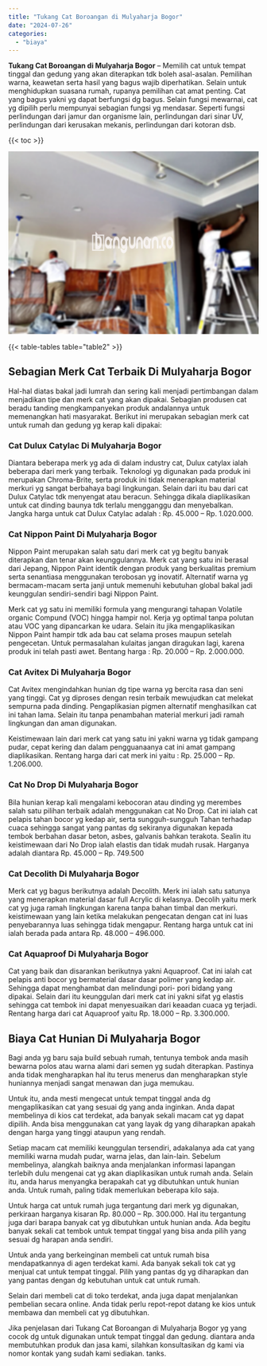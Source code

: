 ```yaml
---
title: "Tukang Cat Boroangan di Mulyaharja Bogor"
date: "2024-07-26"
categories: 
  - "biaya"
---
```


**Tukang Cat Boroangan di Mulyaharja Bogor** – Memilih cat untuk tempat tinggal dan gedung yang akan diterapkan tdk boleh asal-asalan. Pemilihan warna, keawetan serta hasil yang bagus wajib diperhatikan. Selain untuk menghidupkan suasana rumah, rupanya pemilihan cat amat penting. Cat yang bagus yakni yg dapat berfungsi dg bagus. Selain fungsi mewarnai, cat yg dipilih perlu mempunyai sebagian fungsi yg mendasar. Seperti fungsi perlindungan dari jamur dan organisme lain, perlindungan dari sinar UV, perlindungan dari kerusakan mekanis, perlindungan dari kotoran dsb.

{{< toc >}}

![Tukang Cat Boroangan di Mulyaharja Bogor](/images/jasa-cat-murah27.png)

{{< table-tables table="table2" >}}

## Sebagian Merk Cat Terbaik Di Mulyaharja Bogor

Hal-hal diatas bakal jadi lumrah dan sering kali menjadi pertimbangan dalam menjadikan tipe dan merk cat yang akan dipakai. Sebagian produsen cat beradu tanding mengkampanyekan produk andalannya untuk memenangkan hati masyarakat. Berikut ini merupakan sebagian merk cat untuk rumah dan gedung yg kerap kali dipakai:

### Cat Dulux Catylac Di Mulyaharja Bogor

Diantara beberapa merk yg ada di dalam industry cat, Dulux catylax ialah beberapa dari merk yang terbaik. Teknologi yg digunakan pada produk ini merupakan Chroma-Brite, serta produk ini tidak menerapkan material merkuri yg sangat berbahaya bagi lingkungan. Selain dari itu bau dari cat Dulux Catylac tdk menyengat atau beracun. Sehingga dikala diaplikasikan untuk cat dinding baunya tdk terlalu mengganggu dan menyebalkan. Jangka harga untuk cat Dulux Catylac adalah : Rp. 45.000 – Rp. 1.020.000.

### Cat Nippon Paint Di Mulyaharja Bogor

Nippon Paint merupakan salah satu dari merk cat yg begitu banyak diterapkan dan tenar akan keunggulannya. Merk cat yang satu ini berasal dari Jepang, Nippon Paint identik dengan produk yang berkualitas premium serta senantiasa menggunakan terobosan yg inovatif. Alternatif warna yg bermacam-macam serta janji untuk memenuhi kebutuhan global bakal jadi keunggulan sendiri-sendiri bagi Nippon Paint.

Merk cat yg satu ini memiliki formula yang mengurangi tahapan Volatile organic Compund (VOC) hingga hampir nol. Kerja yg optimal tanpa polutan atau VOC yang dipancarkan ke udara. Selain itu jika mengaplikasikan Nippon Paint hampir tdk ada bau cat selama proses maupun setelah pengecetan. Untuk permasalahan kulaitas jangan diragukan lagi, karena produk ini telah pasti awet. Bentang harga : Rp. 20.000 – Rp. 2.000.000.

### Cat Avitex Di Mulyaharja Bogor

Cat Avitex mengindahkan hunian dg tipe warna yg bercita rasa dan seni yang tinggi. Cat yg diproses dengan resin terbaik mewujudkan cat melekat sempurna pada dinding. Pengaplikasian pigmen alternatif menghasilkan cat ini tahan lama. Selain itu tanpa penambahan material merkuri jadi ramah lingkungan dan aman digunakan.

Keistimewaan lain dari merk cat yang satu ini yakni warna yg tidak gampang pudar, cepat kering dan dalam pengguanaanya cat ini amat gampang diaplikasikan. Rentang harga dari cat merk ini yaitu : Rp. 25.000 – Rp. 1.206.000.

### Cat No Drop Di Mulyaharja Bogor

Bila hunian kerap kali mengalami kebocoran atau dinding yg merembes salah satu pilihan terbaik adalah menggunakan cat No Drop. Cat ini ialah cat pelapis tahan bocor yg kedap air, serta sungguh-sungguh Tahan terhadap cuaca sehingga sangat yang pantas dg sekiranya digunakan kepada tembok berbahan dasar beton, asbes, galvanis bahkan terakota. Sealin itu keistimewaan dari No Drop ialah elastis dan tidak mudah rusak. Harganya adalah diantara Rp. 45.000 – Rp. 749.500

### Cat Decolith Di Mulyaharja Bogor

Merk cat yg bagus berikutnya adalah Decolith. Merk ini ialah satu satunya yang menerapkan material dasar full Acrylic di kelasnya. Decolih yaitu merk cat yg juga ramah lingkungan karena tanpa bahan timbal dan merkuri. keistimewaan yang lain ketika melakukan pengecatan dengan cat ini luas penyebarannya luas sehingga tidak mengapur. Rentang harga untuk cat ini ialah berada pada antara Rp. 48.000 – 496.000.

### Cat Aquaproof Di Mulyaharja Bogor

Cat yang baik dan disarankan berikutnya yakni Aquaproof. Cat ini ialah cat pelapis anti bocor yg bermaterial dasar dasar polimer yang kedap air. Sehingga dapat menghambat dan melindungi pori- pori bidang yang dipakai. Selain dari itu keunggulan dari merk cat ini yakni sifat yg elastis sehingga cat tembok ini dapat menyesuaikan dari keaadan cuaca yg terjadi. Rentang harga dari cat Aquaproof yaitu Rp. 18.000 – Rp. 3.300.000.

## Biaya Cat Hunian Di Mulyaharja Bogor

Bagi anda yg baru saja build sebuah rumah, tentunya tembok anda masih bewarna polos atau warna alami dari semen yg sudah diterapkan. Pastinya anda tidak mengharapkan hal itu terus menerus dan mengharapkan style huniannya menjadi sangat menawan dan juga memukau.

Untuk itu, anda mesti mengecat untuk tempat tinggal anda dg mengaplikasikan cat yang sesuai dg yang anda inginkan. Anda dapat membelinya di kios cat terdekat, ada banyak sekali macam cat yg dapat dipilih. Anda bisa menggunakan cat yang layak dg yang diharapkan apakah dengan harga yang tinggi ataupun yang rendah.

Setiap macam cat memiliki keunggulan tersendiri, adakalanya ada cat yang memiliki warna mudah pudar, warna jelas, dan lain-lain. Sebelum membelinya, alangkah baiknya anda menjalankan informasi lapangan terlebih dulu mengenai cat yg akan diaplikasikan untuk rumah anda. Selain itu, anda harus menyangka berapakah cat yg dibutuhkan untuk hunian anda. Untuk rumah, paling tidak memerlukan beberapa kilo saja.

Untuk harga cat untuk rumah juga tergantung dari merk yg digunakan, perkiraan harganya kisaran Rp. 80.000 – Rp. 300.000. Hal itu tergantung juga dari barapa banyak cat yg dibutuhkan untuk hunian anda. Ada begitu banyak sekali cat tembok untuk tempat tinggal yang bisa anda pilih yang sesuai dg harapan anda sendiri.

Untuk anda yang berkeinginan membeli cat untuk rumah bisa mendapatkannya di agen terdekat kami. Ada banyak sekali tok cat yg menjual cat untuk tempat tinggal. Pilih yang pantas dg yg diharapkan dan yang pantas dengan dg kebutuhan untuk cat untuk rumah.

Selain dari membeli cat di toko terdekat, anda juga dapat menjalankan pembelian secara online. Anda tidak perlu repot-repot datang ke kios untuk membawa dan membeli cat yg dibutuhkan.

Jika penjelasan dari Tukang Cat Boroangan di Mulyaharja Bogor yg yang cocok dg untuk digunakan untuk tempat tinggal dan gedung. diantara anda membutuhkan produk dan jasa kami, silahkan konsultasikan dg kami via nomor kontak yang sudah kami sediakan. tanks.
